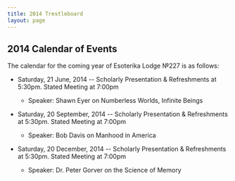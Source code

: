 ```yaml
---
title: 2014 Trestleboard
layout: page
---
```


## 2014 Calendar of Events

The calendar for the coming year of Esoterika Lodge №227 is as follows:

- Saturday, 21 June, 2014 -- Scholarly Presentation & Refreshments at 5:30pm. Stated Meeting at 7:00pm
  - Speaker: Shawn Eyer on Numberless Worlds, Infinite Beings

- Saturday, 20 September, 2014 -- Scholarly Presentation & Refreshments at 5:30pm. Stated Meeting at 7:00pm
  - Speaker: Bob Davis on Manhood in America

- Saturday, 20 December, 2014 -- Scholarly Presentation & Refreshments at 5:30pm. Stated Meeting at 7:00pm
    - Speaker: Dr. Peter Gorver on the Science of Memory
